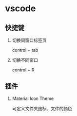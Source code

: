 # vscode

## 快捷键

1. 切换同窗口标签页

   control + tab

2. 切换不同窗口

   control + R

## 插件

1. Material Icon Theme

   可定义文件夹图标、文件的颜色
